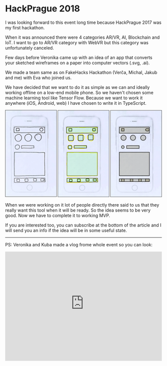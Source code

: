 # HackPrague 2018

<!--date:2018-06-25--2018-06-25-->
<!--update:2018-06-25-->

I was looking forward to this event long time because HackPrague 2017 was my first hackathon.

When it was announced there were 4 categories AR/VR, AI, Blockchain and IoT. I want to go to AR/VR category with WebVR but this category was unfortunately canceled.

Few days before Veronika came up with an idea of an app that converts your sketched wireframes on a paper into computer vectors (.svg, .ai).

We made a team same as on FakeHacks Hackathon (<person source="Veronika Zelinková">Verča</person>, <person source="Michal Vašíček">Michal</person>, <person source="Jakub Rychlý">Jakub</person> and me) with <person source="Eva Kuttichová">Eva</person> who joined us.

We have decided that we want to do it as simple as we can and ideally working offline on a low-end mobile phone. So we haven't chosen some machine learning tool like Tensor Flow. Because we want to work it anywhere (iOS, Android, web) I have chosen to write it in TypeScript.

![Process of converting](/content/articles/hackprague-2018/process.png)

When we were working on it lot of people directly there said to us
that they really want this tool when it will be ready. So the idea seems to be very good. Now we have to complete it to working MVP.

If you are interested too, you can subscribe at the bottom of the article and I will send you an info if the idea will be in some useful state.

<!--todo subscribe-->

---

PS: <person source="Veronika Zelinková">Veronika</person> and <person source="Jakub Rychlý">Kuba</person> made a vlog frome whole event so you can look:

<iframe width="100%" height="352" src="https://www.youtube-nocookie.com/embed/0L-832QAb5Y" frameborder="0" allow="autoplay; encrypted-media" allowfullscreen="true"></iframe>
